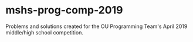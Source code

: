 # mshs-prog-comp-2019
Problems and solutions created for the OU Programming Team's April 2019 middle/high school competition.
